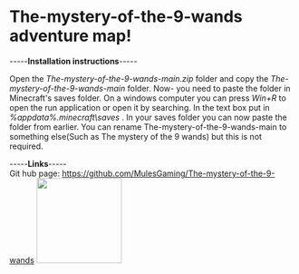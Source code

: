 # The-mystery-of-the-9-wands adventure map!  
-----**Installation instructions**-----  

Open the *The-mystery-of-the-9-wands-main.zip* folder and copy the  *The-mystery-of-the-9-wands-main* folder. Now- you need to paste the folder in Minecraft's saves folder. On a windows computer you can press *Win+R* to open the run application or open it by searching. In the text box put in *%appdata%\.minecraft\saves* . In your saves folder you can now paste the folder from earlier. You can rename The-mystery-of-the-9-wands-main to something else(Such as The mystery of the 9 wands) but this is not required.  

-----**Links**-----  
 Git hub page: https://github.com/MulesGaming/The-mystery-of-the-9-wands
<a href='https://github.com/MulesGaming/The-mystery-of-the-9-wands'><img src='https://cryptodefinitions.com/wp-content/uploads/2020/09/GitHub-Logo.png' width="150"></a>
